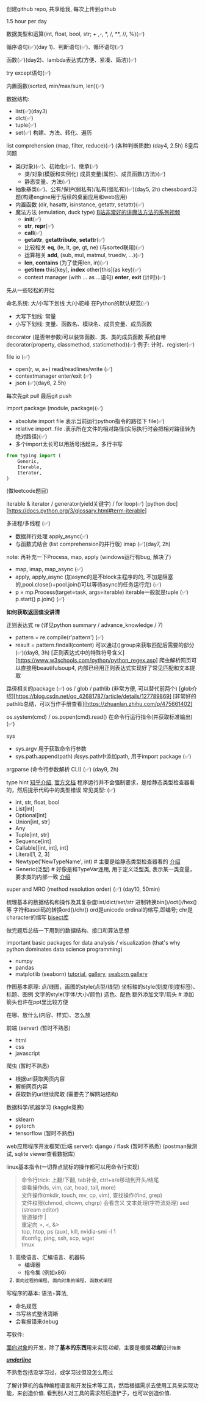 创建github repo, 共享给我, 每次上传到github

1.5 hour per day

数据类型和运算(int, float, bool, str; + ,-, *, /, **, //, %)(✅)

循序语句(✅)(day 1)、判断语句(✅)、循环语句(✅)   

函数(✅)(day2)、lambda表达式(方便、紧凑、简洁)(✅)

try except语句(✅)

内置函数(sorted, min/max/sum, len)(✅)


数据结构: 
- list(✅)(day3)
- dict(✅)
- tuple(✅)
- set(✅)
构建、方法、转化、遍历   

list comprehension (map, filter, reduce)(✅) (各种判断质数) (day4, 2.5h)
8皇后问题


* 类(对象)(✅)、初始化(✅)、继承(✅)
  * 类/对象(模版和实例化) 成员变量(属性)、成员函数(方法)(✅)
  * 静态变量、方法(✅)
* 抽象基类(✅)、公有/保护(弱私有)/私有(强私有)(✅)(day5, 2h) chessboard习题(构建engine用于后续的桌面应用和web应用)
* 内置函数 (dir, hasattr, isinstance, getattr, setattr)(✅)
* 魔法方法  (emulation, duck type) [B站非常好的讲魔法方法的系列视频][magic_method_bili]
  * __init__(✅)
  * __str__, __repr__(✅)
  * __call__(✅)
  * __getattr__, __getattribute__, __setattr__(✅)
  * 比较相关 __eq__, (le, lt, ge, gt, ne) (与sorted联用)(✅)
  * 运算相关 __add__, (sub, mul, matmul, truediv, ...)(✅)
  * __len__, __contains__ (为了使用len, in)(✅)
  * __getitem__ this[key], __index__ other[this](as key)(✅)
  * context manager (with ... as ...语句) __enter__, __exit__ (计时)(✅)

先从一些轻松的开始 

命名系统: 大/小写下划线 大/小驼峰 在Python的默认规范(✅)
* 大写下划线: 常量
* 小写下划线: 变量、函数名、模块名、成员变量、成员函数

decorator (是否带参数)可以装饰函数、类、类的成员函数  系统自带decorator(property, classmethod, staticmethod)(✅)
例子: 计时、register(✅)

file io (✅)
* open(r, w, a+) read/readlines/write (✅)
* contextmanager enter/exit (✅)
* json (✅)(day6, 2.5h)

每次先git pull 
最后git push

import package (module, package)(✅)
* absolute import file 表示当前运行python指令的路径下 file(✅)
* relative import .file .表示所在文件的相对路径(实际执行时会把相对路径转为绝对路径)(✅)
* 多个import太长可以用括号括起来，多行书写
``` python
from typing import (
    Generic,
    Iterable,
    Iterator,
)
```

(做leetcode题目)

iterable & iterator / generator(yield关键字) / for loop(✅)
[python doc][https://docs.python.org/3/glossary.html#term-iterable]


多进程/多线程 (✅)
* 数据并行处理 apply_async(✅) 
* 与函数式结合 (list comprehension的并行版) imap (✅)(day7, 2h) 

note: 再补充一下Process, map, apply (windows运行有bug, 解决了)
* map, imap, map_async (✅)
* apply, apply_async  (加async的是不block主程序的的, 不加是阻塞的,pool.close()+pool.join()可以等待async的任务运行完) (✅)
* p = mp.Process(target=task, args=iterable) iterable一般就是tuple (✅)
p.start() p.join() (✅)

**如何获取返回值没讲清**

正则表达式 re (详见python summary / advance_knowledge / 7)
* pattern = re.compile(r'pattern') (✅)
* result = pattern.findall(content) 可以通过()group来获取匹配后需要的部分 (✅)(day8, 3h)
[正则表达式中的特殊符号含义][https://www.w3schools.com/python/python_regex.asp] 
爬虫解析网页可以直接用beautifulsoup4, 内部已经用正则表达式实现好了常见匹配和文本提取

路径相关的package (✅)
os / glob / pathlib (非常方便, 可以替代前两个)
[glob介绍][https://blog.csdn.net/qq_42681787/article/details/127789869]
[非常好的pathlib总结，可以当作手册查看][https://zhuanlan.zhihu.com/p/475661402]

os.system(cmd) / os.popen(cmd).read() 在命令行运行指令(并获取标准输出) (✅)

sys
* sys.argv 用于获取命令行参数
* sys.path.append(path) 向sys.path中添加path, 用于import package (✅)

argparse (命令行参数解析 CLI) (✅) (day9, 2h)

type hint [知乎介绍](https://zhuanlan.zhihu.com/p/637347770), [官方文档](https://peps.python.org/pep-0484/) 程序运行并不会强制要求，是给静态类型检查器看的，然后提示代码中的类型错误
常见类型:  (✅) 
* int, str, float, bool
* List[int]
* Optional[int]
* Union[int, str]
* Any
* Tuple[int, str]
* Sequence[int]
* Callable[[int, int], int]
* Literal[1, 2, 3]
* Newtype('NewTypeName', int) # 主要是给静态类型检查器看的 [介绍](http://www.manongjc.com/detail/60-ncokloueevpddvk.html)
* Generic(泛型) # 好像是和TypeVar连用, 用于定义泛型类, 表示某一类变量，要求类的内部一致 [介绍](https://stackoverflow.com/questions/58755948/what-is-the-difference-between-typevar-and-newtype)
  
super and MRO (method resolution order)  (✅)  (day10, 50min)

梳理基本的数据结构和操作及其复杂度list/dict/set/str
进制转换bin()/oct()/hex()等
字符和ascii码的转换ord()/chr() ord是unicode ordinal的缩写,即编号; chr是character的缩写
[bisect库](https://blog.csdn.net/weixin_43955170/article/details/119085829)

做完题后总结一下用到的数据结构、接口和算法思想


important basic packages for data analysis / visualization (that's why python dominates data science programming)
* numpy 
* pandas 
* matplotlib (seaborn) [tutorial](https://matplotlib.org/stable/tutorials/index.html#tutorials), [gallery](https://matplotlib.org/stable/gallery/), [seaborn gallery](https://seaborn.pydata.org/examples/index.html)

作图基本原理:
点/线图，画图的style(点型/线型)
坐标轴的style(刻度/刻度标签)、标题、图例
文字的style(字体/大小/颜色)
选色、配色
额外添加文字/箭头   # 添加箭头也许在ppt里比较方便

在哪、放什么(内容、样式)、怎么放


前端 (server) (暂时不熟悉)
* html
* css
* javascript

爬虫 (暂时不熟悉)
* 根据url获取网页内容
* 解析网页内容
* 获取新的url继续爬取 (需要先了解网站结构)

数据科学/机器学习 (kaggle竞赛)
* sklearn
* pytorch
* tensorflow (暂时不熟悉)

web应用程序开发框架(后端 server): django / flask (暂时不熟悉) (postman做测试, sqlite viewer查看数据库)

linux基本指令(一切靠点鼠标的操作都可以用命令行实现)
> 命令行trick: 上翻/下翻, tab补全, ctrl+a/e移动到开头/结尾    
> 查看操作(ls, vim, cat, head, tail, more)   
> 文件操作(mkdir, touch, mv, cp, vim), 查找操作(find, grep)  
> 文件权限(chmod, chown, chgrp) 会看含义 
> 文本处理(字符流处理) sed (stream editor)    
> 管道操作 |   
> 重定向 >, <, &>     
> top, htop, ps (aux), kill, nvidia-smi -l 1   
> ifconfig, ping, ssh, scp, wget     
> tmux   

1. 高级语言、汇编语言、机器码
    * 编译器
    * 指令集 (例如x86)
2. `面向过程的编程`、``面向对象的编程``、```函数式编程```

写程序的基本: 语法+算法, 
* 命名规范
* 书写格式整洁清晰
* 会看报错来debug

写软件: 

[面向对象][website]的开发，除了**基本的东西**用来实现*功能*，主要是根据***功能***设计`抽象`

[website]: https://baike.baidu.com/item/%E9%9D%A2%E5%90%91%E5%AF%B9%E8%B1%A1/2262089?fr=aladdin
[magic_method_bili]: https://www.bilibili.com/video/BV1b84y1e7hG/?spm_id_from=333.788&vd_source=2e11bf5777ff070409e5bbf74862f555
<u>***underline***</u>

不熟悉包括没学习过，或学习过但没怎么用过

了解计算机的各种编程语言和开发技术等工具，然后根据需求去使用工具来实现功能，来创造价值. 看到别人对工具的需求然后造铲子，也可以创造价值.



